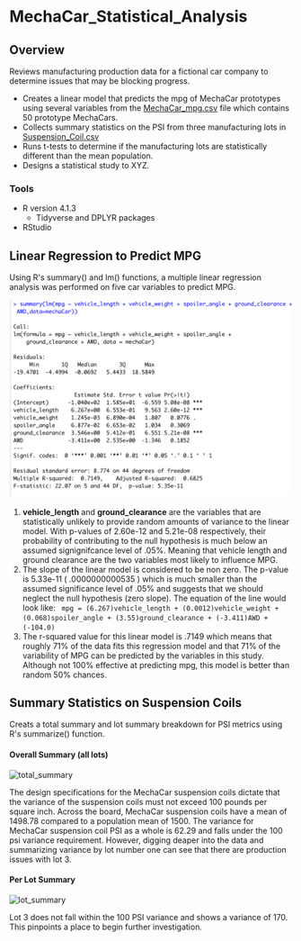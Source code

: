 # MechaCar_Statistical_Analysis

## Overview
Reviews manufacturing production data for a fictional car company to determine issues that may be blocking progress.

- Creates a linear model that predicts the mpg of MechaCar prototypes using several variables from the [MechaCar_mpg.csv](MechaCar_mpg.csv) file which contains 50 prototype MechaCars.
- Collects summary statistics on the PSI from three manufacturing lots in [Suspension_Coil.csv](Suspension_Coil.csv)
- Runs t-tests to determine if the manufacturing lots are statistically different than the mean population.
- Designs a statistical study to XYZ.

### Tools
- R version 4.1.3
  - Tidyverse and DPLYR packages
- RStudio

## Linear Regression to Predict MPG
Using R's summary() and lm() functions, a multiple linear regression analysis was performed on five car variables to predict MPG.


![Linear_Regression](/Resources/linearRegression.png)

1. **vehicle_length** and **ground_clearance** are the variables that are statistically unlikely to provide random amounts of variance to the linear model. With p-values of 2.60e-12 and 5.21e-08 respectively, their probability of contributing to the null hypothesis is much below an assumed signignifcance level of .05%.  Meaning that vehicle length and ground clearance are the two variables most likely to influence MPG.  
2. The slope of the linear model is considered to be non zero. The p-value is 5.33e-11 ( .0000000000535 ) which is much smaller than the assumed significance level of .05% and suggests that we should neglect the null hypothesis (zero slope). The equation of the line would look like: 
``` mpg = (6.267)vehicle_length + (0.0012)vehicle_weight + (0.068)spoiler_angle + (3.55)ground_clearance + (-3.411)AWD + (-104.0)```
3. The r-squared value for this linear model is .7149 which means that roughly 71% of the data fits this regression model and that 71% of the variability of MPG can be predicted by the variables in this study. Although not 100% effective at predicting mpg, this model is better than random 50% chances.

## Summary Statistics on Suspension Coils

Creats a total summary and lot summary breakdown for PSI metrics using R's summarize() function.

#### Overall Summary (all lots)
![total_summary](/Resources/total_summary.png)

The design specifications for the MechaCar suspension coils dictate that the variance of the suspension coils must not exceed 100 pounds per square inch. Across the board, MechaCar suspension coils have a mean of 1498.78 compared to a population mean of 1500.  The variance for MechaCar suspension coil PSI as a whole is 62.29 and falls under the 100 psi variance requirement.  However, digging deaper into the data and summarizing variance by lot number one can see that there are production issues with lot 3.

#### Per Lot Summary
![lot_summary](/Resources/lot_summary.png)

Lot 3 does not fall within the 100 PSI variance and shows a variance of 170.  This pinpoints a place to begin further investigation.
